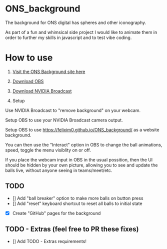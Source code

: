 # ONS_background
The background for ONS digital has spheres and other iconography. 

As part of a fun and whimsical side project I would like to animate them in order to further my skills in javascript and to test vibe coding.

# How to use

1. [Visit the ONS Background site here](https://felixim0.github.io/ONS_background/)

2. [Download OBS](https://obsproject.com/download)

3. [Download NVIDIA Broadcast](https://www.nvidia.com/en-gb/geforce/broadcasting/broadcast-app/)

4. Setup

Use NVIDIA Broadcast to "remove background" on your webcam.

Setup OBS to use your NVIDIA Broadcast camera output.

Setup OBS to use https://felixim0.github.io/ONS_background/ as a website background.

You can then use the "Interact" option in OBS to change the ball animations, speed, toggle the menu visiblity on or off.

If you place the webcam input in OBS in the usual possition, then the UI should be hidden by your own picture, allowing you to see and update the balls live, without anyone seeing in teams/meet/etc.


## TODO
* [] Add "ball breaker" option to make more balls on button press
* [] Add "reset" keyboard shortcut to reset all balls to initial state
* [x] Create "GitHub" pages for the background 

## TODO - Extras (feel free to PR these fixes)
* [] Add TODO - Extras requirements!